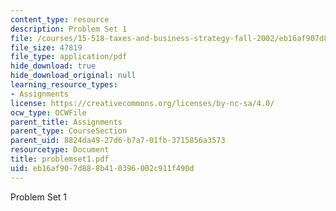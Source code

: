```yaml
---
content_type: resource
description: Problem Set 1
file: /courses/15-518-taxes-and-business-strategy-fall-2002/eb16af907d888b410396002c911f490d_problemset1.pdf
file_size: 47819
file_type: application/pdf
hide_download: true
hide_download_original: null
learning_resource_types:
- Assignments
license: https://creativecommons.org/licenses/by-nc-sa/4.0/
ocw_type: OCWFile
parent_title: Assignments
parent_type: CourseSection
parent_uid: 8824da49-27d6-b7a7-01fb-3715856a3573
resourcetype: Document
title: problemset1.pdf
uid: eb16af90-7d88-8b41-0396-002c911f490d
---
```

Problem Set 1
